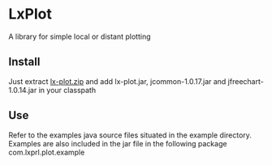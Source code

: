 # LxPlot

A library for simple local or distant plotting

## Install
Just extract [lx-plot.zip](https://bitbucket.org/draft_games/lx-plot/raw/72fcfa94484e4178c969aace68fcfe3f288c4c22/lx-plot-full.zip) and add lx-plot.jar, jcommon-1.0.17.jar and jfreechart-1.0.14.jar in your classpath
	
## Use
Refer to the examples java source files situated in the example directory. Examples are also included in the jar file in the following package com.lxprl.plot.example